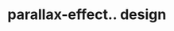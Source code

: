 # parallax-effect.. design                                                                                                                                                                                                                                                                                                                                          
                                     

